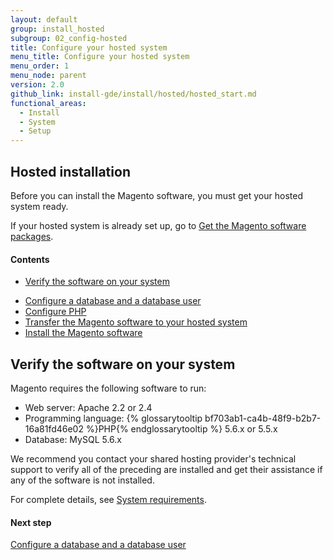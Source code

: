 ```yaml
---
layout: default
group: install_hosted
subgroup: 02_config-hosted
title: Configure your hosted system
menu_title: Configure your hosted system
menu_order: 1
menu_node: parent
version: 2.0
github_link: install-gde/install/hosted/hosted_start.md
functional_areas:
  - Install
  - System
  - Setup
---
```


## Hosted installation
Before you can install the Magento software, you must get your hosted system ready.  

If your hosted system is already set up, go to <a href="{{page.baseurl}}/install-gde/install/hosted/hosted_get-ftp.html#get-archive">Get the Magento software packages</a>.

#### Contents
*	<a href="#newbie-verify">Verify the software on your system</a>
<!-- *	<a href="#newbie-cpanel">Start the cPanel configuration utility</a> -->
*	<a href="{{page.baseurl}}/install-gde/install/hosted/hosted_start_db.html">Configure a database and a database user</a>
*	<a href="{{page.baseurl}}/install-gde/install/hosted/hosted_start_php.html">Configure PHP</a>
*	<a href="{{page.baseurl}}/install-gde/install/hosted/hosted_get-ftp.html">Transfer the Magento software to your hosted system</a>
*	<a href="{{page.baseurl}}/install-gde/install/hosted/hosted_install.html">Install the Magento software</a>

<h2 id="newbie-verify">Verify the software on your system</h2>
Magento requires the following software to run:

*	Web server: Apache 2.2 or 2.4
*	Programming language: {% glossarytooltip bf703ab1-ca4b-48f9-b2b7-16a81fd46e02 %}PHP{% endglossarytooltip %} 5.6.x or 5.5.x 
*	Database: MySQL 5.6.x

<div class="bs-callout bs-callout-info" id="info">
  <p>We recommend you contact your shared hosting provider's technical support to verify all of the preceding are installed and get their assistance if any of the software is not installed.</p>
</div>

For complete details, see <a href="{{page.baseurl}}/install-gde/system-requirements.html">System requirements</a>.

#### Next step
<a href="{{page.baseurl}}/install-gde/install/hosted/hosted_start_db.html">Configure a database and a database user</a>

<!-- <h2 id="newbie-cpanel">Start the cPanel configuration utility</h2>
To start configuring your hosted system:

1.	Log in with your provided credentials.
2.	On the first page, in the Web Hosting row, click **Manage**.
3.	If necessary, log in to cPanel.
 -->

